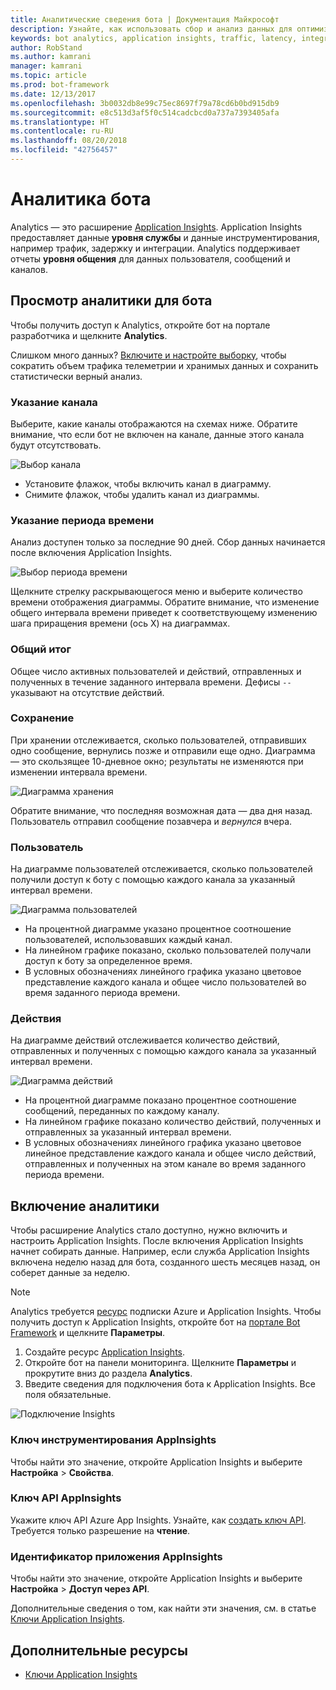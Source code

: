 ```yaml
---
title: Аналитические сведения бота | Документация Майкрософт
description: Узнайте, как использовать сбор и анализ данных для оптимизации бота с помощью аналитики в Bot Framework.
keywords: bot analytics, application insights, traffic, latency, integrations, AppInsights
author: RobStand
ms.author: kamrani
manager: kamrani
ms.topic: article
ms.prod: bot-framework
ms.date: 12/13/2017
ms.openlocfilehash: 3b0032db8e99c75ec8697f79a78cd6b0bd915db9
ms.sourcegitcommit: e8c513d3af5f0c514cadcbcd0a737a7393405afa
ms.translationtype: HT
ms.contentlocale: ru-RU
ms.lasthandoff: 08/20/2018
ms.locfileid: "42756457"
---
```

# <a name="bot-analytics"></a>Аналитика бота
Analytics — это расширение [Application Insights](/azure/application-insights/app-insights-analytics). Application Insights предоставляет данные **уровня службы** и данные инструментирования, например трафик, задержку и интеграции. Analytics поддерживает отчеты **уровня общения** для данных пользователя, сообщений и каналов.

## <a name="view-analytics-for-a-bot"></a>Просмотр аналитики для бота
Чтобы получить доступ к Analytics, откройте бот на портале разработчика и щелкните **Analytics**.

Слишком много данных? [Включите и настройте выборку](/azure/application-insights/app-insights-sampling), чтобы сократить объем трафика телеметрии и хранимых данных и сохранить статистически верный анализ. 

### <a name="specify-channel"></a>Указание канала
Выберите, какие каналы отображаются на схемах ниже. Обратите внимание, что если бот не включен на канале, данные этого канала будут отсутствовать.

![Выбор канала](~/media/analytics-channels.png)

* Установите флажок, чтобы включить канал в диаграмму.
* Снимите флажок, чтобы удалить канал из диаграммы.

### <a name="specify-time-period"></a>Указание периода времени
Анализ доступен только за последние 90 дней. Сбор данных начинается после включения Application Insights.

![Выбор периода времени](~/media/analytics-timepick.png)

Щелкните стрелку раскрывающегося меню и выберите количество времени отображения диаграммы.
Обратите внимание, что изменение общего интервала времени приведет к соответствующему изменению шага приращения времени (ось X) на диаграммах.

### <a name="grand-totals"></a>Общий итог
Общее число активных пользователей и действий, отправленных и полученных в течение заданного интервала времени.
Дефисы `--` указывают на отсутствие действий.

### <a name="retention"></a>Сохранение
При хранении отслеживается, сколько пользователей, отправивших одно сообщение, вернулись позже и отправили еще одно.
Диаграмма — это скользящее 10-дневное окно; результаты не изменяются при изменении интервала времени.

![Диаграмма хранения](~/media/analytics-retention.png)

Обратите внимание, что последняя возможная дата — два дня назад. Пользователь отправил сообщение позавчера и *вернулся* вчера.

### <a name="user"></a>Пользователь
На диаграмме пользователей отслеживается, сколько пользователей получили доступ к боту с помощью каждого канала за указанный интервал времени.

![Диаграмма пользователей](~/media/analytics-users.png)

* На процентной диаграмме указано процентное соотношение пользователей, использовавших каждый канал.
* На линейном графике показано, сколько пользователей получали доступ к боту за определенное время.
* В условных обозначениях линейного графика указано цветовое представление каждого канала и общее число пользователей во время заданного периода времени.

### <a name="activities"></a>Действия
На диаграмме действий отслеживается количество действий, отправленных и полученных с помощью каждого канала за указанный интервал времени.

![Диаграмма действий](~/media/analytics-activities.png)

* На процентной диаграмме показано процентное соотношение сообщений, переданных по каждому каналу.
* На линейном графике показано количество действий, полученных и отправленных за указанный интервал времени.
* В условных обозначениях линейного графика указано цветовое линейное представление каждого канала и общее число действий, отправленных и полученных на этом канале во время заданного периода времени. 

## <a name="enable-analytics"></a>Включение аналитики
Чтобы расширение Analytics стало доступно, нужно включить и настроить Application Insights. После включения Application Insights начнет собирать данные. Например, если служба Application Insights включена неделю назад для бота, созданного шесть месяцев назад, он соберет данные за неделю.
> [!NOTE]
> Analytics требуется [ресурс](/azure/application-insights/app-insights-create-new-resource) подписки Azure и Application Insights.
Чтобы получить доступ к Application Insights, откройте бот на [портале Bot Framework](https://dev.botframework.com/) и щелкните **Параметры**.

1. Создайте ресурс [Application Insights](/azure/application-insights/app-insights-create-new-resource).
2. Откройте бот на панели мониторинга. Щелкните **Параметры** и прокрутите вниз до раздела **Analytics**.
3. Введите сведения для подключения бота к Application Insights. Все поля обязательные.

![Подключение Insights](~/media/analytics-enable.png)

### <a name="appinsights-instrumentation-key"></a>Ключ инструментирования AppInsights
Чтобы найти это значение, откройте Application Insights и выберите **Настройка** > **Свойства**.

### <a name="appinsights-api-key"></a>Ключ API AppInsights
Укажите ключ API Azure App Insights. Узнайте, как [создать ключ API](https://dev.applicationinsights.io/documentation/Authorization/API-key-and-App-ID). Требуется только разрешение на **чтение**.

### <a name="appinsights-application-id"></a>Идентификатор приложения AppInsights
Чтобы найти это значение, откройте Application Insights и выберите **Настройка** > **Доступ через API**.

Дополнительные сведения о том, как найти эти значения, см. в статье [Ключи Application Insights](~/bot-service-resources-app-insights-keys.md).

## <a name="additional-resources"></a>Дополнительные ресурсы
* [Ключи Application Insights](~/bot-service-resources-app-insights-keys.md)
